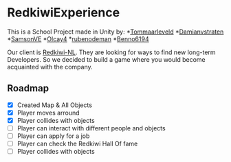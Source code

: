 # RedkiwiExperience

This is a School Project made in Unity by:
*[Tommaarleveld](https://github.com/Tommaarleveld/)
*[Damianvstraten](https://github.com/Damianvstraten/)
*[SamsonVE](https://github.com/SamsonVE/)
*[Olcay4](https://github.com/Olcay4/)
*[rubenodeman](https://github.com/rubenodeman/)
*[Benno6194](https://github.com/Benno6194/)

Our client is [Redkiwi-NL](https://github.com/Redkiwi-NL/). They are looking for ways to find new long-term Developers. So we decided to build a game where you would become acquainted with the company.

## Roadmap

* [x] Created Map & All Objects
* [x] Player moves arround
* [x] Player collides with objects
* [ ] Player can interact with different people and objects
* [ ] Player can apply for a job
* [ ] Player can check the Redkiwi Hall Of fame
* [ ] Player collides with objects
